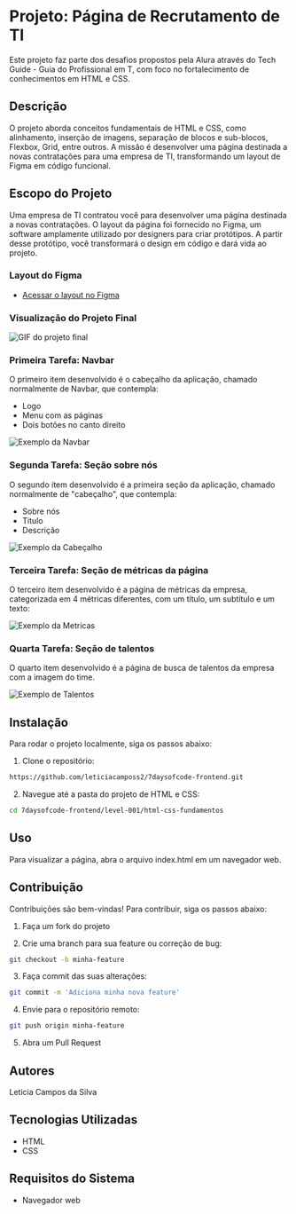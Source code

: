 # Projeto: Página de Recrutamento de TI

Este projeto faz parte dos desafios propostos pela Alura através do Tech Guide - Guia do Profissional em T, com foco no fortalecimento de conhecimentos em HTML e CSS.

## Descrição

O projeto aborda conceitos fundamentais de HTML e CSS, como alinhamento, inserção de imagens, separação de blocos e sub-blocos, Flexbox, Grid, entre outros. A missão é desenvolver uma página destinada a novas contratações para uma empresa de TI, transformando um layout de Figma em código funcional.

## Escopo do Projeto

Uma empresa de TI contratou você para desenvolver uma página destinada a novas contratações. O layout da página foi fornecido no Figma, um software amplamente utilizado por designers para criar protótipos. A partir desse protótipo, você transformará o design em código e dará vida ao projeto.

### Layout do Figma

- [Acessar o layout no Figma](https://www.figma.com/file/mm3MLozvUDGhDRTxSLlGL5/7daysOfCode-HTML-CSS?node-id=0%3A1&utm_medium=email&_hsenc=p2ANqtz--Z_R3WHN9Xd5f2bKa4ZyzIczUqthZoYNuLrgiQ44yztzZmg45Be6lYhTnZ6Zngk8Xl42Nz9l_AucZiqCsBBfuiPGXJbQ&_hsmi=231336038&utm_content=231336038&utm_source=hs_automation)

### Visualização do Projeto Final

![GIF do projeto final](https://ci3.googleusercontent.com/meips/ADKq_NawSL8IH3TtojXHj74uISaYLVyXvhGdbqr6gOxeK_0uZOL3eL4akAsavWdaQIMZEB_zcAAwZxpE01OxEjidmb1Hyo0fFcdeu4j18EBY5Vtxv6b0fyFjEgAloFjvO5rze-NhUWewBaJaJ1ouAx3o0yKS8o3VnZV77NnYvVvcYVoBGg43D33tYuLq79JONuOZg87M2Kb_BrGmbWORcbkdH09aQ2o0-VzhGjiJ8AqWnPY=s0-d-e1-ft#https://empresas.alura.com.br/hs-fs/hubfs/8fbbe25d-1ea0-4b28-8c41-9873987aec58.gif?width=1024&upscale=true&name=8fbbe25d-1ea0-4b28-8c41-9873987aec58.gif)

### Primeira Tarefa: Navbar

O primeiro item desenvolvido é o cabeçalho da aplicação, chamado normalmente de Navbar, que contempla:
- Logo
- Menu com as páginas
- Dois botões no canto direito

![Exemplo da Navbar](https://ci3.googleusercontent.com/meips/ADKq_NYFZM0-AmHIqSPWoH7pIFRVFVqSnMgbU3wvCPLO0wQ1I6FyCRLc1TpILBYn_pNqeyHA8PH4rI_cYZIE8x3sUlNBCXlSEt27v_PUpEkkj8mbsDCQnsTL29D5_kUfSV_29ex4nJIb33u_Z5zkkPP36iNO88wPOMvFiF6AYbXnQ2WIiQkHIHnBHmQJxbW8ht5g6JxnEMLXA7G0zQsLm3m5RULCfSPzT44keLPtFWPLxP4=s0-d-e1-ft#https://empresas.alura.com.br/hs-fs/hubfs/98d51df9-0193-482c-83ea-ae23cf5c8e0b.png?width=1024&upscale=true&name=98d51df9-0193-482c-83ea-ae23cf5c8e0b.png)

### Segunda Tarefa: Seção sobre nós

O segundo item desenvolvido é a primeira seção da aplicação, chamado normalmente de "cabeçalho", que contempla:
- Sobre nós
- Titulo
- Descrição

![Exemplo da Cabeçalho](https://ci3.googleusercontent.com/meips/ADKq_Nb5uxKPkMH6Pr1sKE2OHr7P2dVVSkd6ysCJiclydD0yKzV7ncYZwHxHT4neCyvzFdHF5BO_2u9VF1Kuq1iDPUooltMBT7XKI00QmKQm5CEvJEuU-Kca7VEQedekWSlyXwea2WcVhPPsUJroeoFkQe_BKxjL7HbF44DjkSqankv8E5IVrCqBh0odg9jf1iirKF2XYDTJ67LYdDx-PQidRR-WVEKRVJq3-BIbqRyIE-E=s0-d-e1-ft#https://empresas.alura.com.br/hs-fs/hubfs/eeb042c7-db04-4344-9a77-f90d3489dae0.png?width=1024&upscale=true&name=eeb042c7-db04-4344-9a77-f90d3489dae0.png)

### Terceira Tarefa: Seção de métricas da página

O terceiro item desenvolvido é a página de métricas da empresa, categorizada em 4 métricas diferentes, com um título, um subtítulo e um texto:

![Exemplo da Metricas](https://ci3.googleusercontent.com/meips/ADKq_NZk4sM3zzI-mYhYgKUsV_eIwby3PXvfIubFttOoQ3TX5Ow2TjS7j8yhBDRdsx4qfT06hwuoTNe9SiwvTevB21_yP4O9vP4LdB1a35QtC6G3J4f0KDpOdNEKnWvdX46HvZI6LhC8ZGW0-QaXJ8J36x8N-dOazcpS1TWPdirnAemHbxC7fbQoOcqUU2kHq9RAb6fiKqd5d4B9zyzJdhWHrH-tPjsPqsqE_inQxaQYH9E=s0-d-e1-ft#https://empresas.alura.com.br/hs-fs/hubfs/e3450239-e8e9-4d55-aee5-0f0fd275302b.png?width=1024&upscale=true&name=e3450239-e8e9-4d55-aee5-0f0fd275302b.png)

### Quarta Tarefa: Seção de talentos

O quarto item desenvolvido é a página de busca de talentos da empresa com a imagem do time.

![Exemplo de Talentos](https://ci3.googleusercontent.com/meips/ADKq_Nblz-E81su_gZ93YsLc2g2L3FY10rxkO0gyKKSyRZo7oPXrWw1JubKaL6m2mdCLN-7ISQ9a8-8-9u2cAkXn9AaSFpjOPCVPWmRgJt5afaiqqIomgStcN1CjWQSJ1KA6yGjlP76ufnJK6afBvptFU6AZixcprivVMFzxDnlYHixKMMylg5471ZdKlRyixanOLsQ6CohR-htjKTTIT8E=s0-d-e1-ft#https://empresas.alura.com.br/hs-fs/hubfs/Design%20sem%20nome%20(6)-1.png?width=1120&upscale=true&name=Design%20sem%20nome%20(6)-1.png)

## Instalação

Para rodar o projeto localmente, siga os passos abaixo:

1. Clone o repositório:

```bash
https://github.com/leticiacamposs2/7daysofcode-frontend.git
```

2. Navegue até a pasta do projeto de HTML e CSS:

```bash
cd 7daysofcode-frontend/level-001/html-css-fundamentos
```

## Uso

Para visualizar a página, abra o arquivo index.html em um navegador web.

## Contribuição

Contribuições são bem-vindas! Para contribuir, siga os passos abaixo:

1. Faça um fork do projeto

2. Crie uma branch para sua feature ou correção de bug:

```bash
git checkout -b minha-feature
```

3. Faça commit das suas alterações:

```bash
git commit -m 'Adiciona minha nova feature'
```

4. Envie para o repositório remoto:

```bash
git push origin minha-feature
```

5. Abra um Pull Request


## Autores

Leticia Campos da Silva

## Tecnologias Utilizadas

- HTML
- CSS


## Requisitos do Sistema

- Navegador web